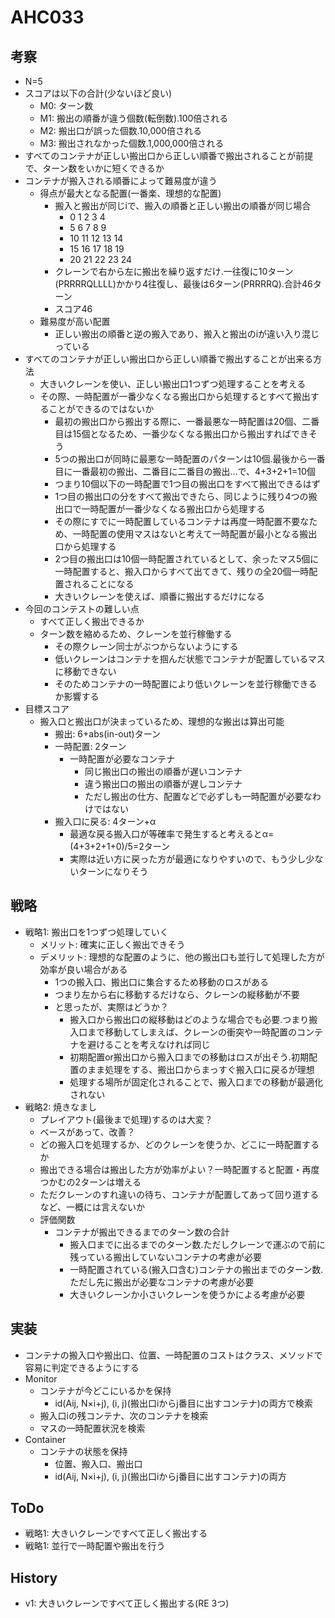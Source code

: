 # AHC033

## 考察

- N=5
- スコアは以下の合計(少ないほど良い)
  - M0: ターン数
  - M1: 搬出の順番が違う個数(転倒数).100倍される
  - M2: 搬出口が誤った個数.10,000倍される
  - M3: 搬出されなかった個数.1,000,000倍される
- すべてのコンテナが正しい搬出口から正しい順番で搬出されることが前提で、ターン数をいかに短くできるか
- コンテナが搬入される順番によって難易度が違う
  - 得点が最大となる配置(一番楽、理想的な配置)
    - 搬入と搬出が同じiで、搬入の順番と正しい搬出の順番が同じ場合
      - 0 1 2 3 4
      - 5 6 7 8 9
      - 10 11 12 13 14
      - 15 16 17 18 19
      - 20 21 22 23 24
    - クレーンで右から左に搬出を繰り返すだけ.一往復に10ターン(PRRRRQLLLL)かかり4往復し、最後は6ターン(PRRRRQ).合計46ターン
    - スコア46
  - 難易度が高い配置
    - 正しい搬出の順番と逆の搬入であり、搬入と搬出のiが違い入り混じっている
- すべてのコンテナが正しい搬出口から正しい順番で搬出することが出来る方法
  - 大きいクレーンを使い、正しい搬出口1つずつ処理することを考える
  - その際、一時配置が一番少なくなる搬出口から処理するとすべて搬出することができるのではないか
    - 最初の搬出口から搬出する際に、一番最悪な一時配置は20個、二番目は15個となるため、一番少なくなる搬出口から搬出すればできそう
    - 5つの搬出口が同時に最悪な一時配置のパターンは10個.最後から一番目に一番最初の搬出、二番目に二番目の搬出...で、4+3+2+1=10個
    - つまり10個以下の一時配置で1つ目の搬出口をすべて搬出できるはず
    - 1つ目の搬出口の分をすべて搬出できたら、同じように残り4つの搬出口で一時配置が一番少なくなる搬出口から処理する
    - その際にすでに一時配置しているコンテナは再度一時配置不要なため、一時配置の使用マスはないと考えて一時配置が最小となる搬出口から処理する
    - 2つ目の搬出口は10個一時配置されているとして、余ったマス5個に一時配置すると、搬入口からすべて出てきて、残りの全20個一時配置されることになる
    - 大きいクレーンを使えば、順番に搬出するだけになる
- 今回のコンテストの難しい点
  - すべて正しく搬出できるか
  - ターン数を縮めるため、クレーンを並行稼働する
    - その際クレーン同士がぶつからないようにする
    - 低いクレーンはコンテナを掴んだ状態でコンテナが配置しているマスに移動できない
    - そのためコンテナの一時配置により低いクレーンを並行稼働できるか影響する
- 目標スコア
  - 搬入口と搬出口が決まっているため、理想的な搬出は算出可能
    - 搬出: 6+abs(in-out)ターン
    - 一時配置: 2ターン
      - 一時配置が必要なコンテナ
        - 同じ搬出口の搬出の順番が遅いコンテナ
        - 違う搬出口の搬出の順番が遅しコンテナ
        - ただし搬出の仕方、配置などで必ずしも一時配置が必要なわけではない
    - 搬入口に戻る: 4ターン+α
      - 最適な戻る搬入口が等確率で発生すると考えるとα=(4+3+2+1+0)/5=2ターン
      - 実際は近い方に戻った方が最適になりやすいので、もう少し少ないターンになりそう

## 戦略

- 戦略1: 搬出口を1つずつ処理していく
  - メリット: 確実に正しく搬出できそう
  - デメリット: 理想的な配置のように、他の搬出口も並行して処理した方が効率が良い場合がある
    - 1つの搬入口、搬出口に集合するため移動のロスがある
    - つまり左から右に移動するだけなら、クレーンの縦移動が不要
    - と思ったが、実際はどうか？
      - 搬入口から搬出口の縦移動はどのような場合でも必要.つまり搬入口まで移動してしまえば、クレーンの衝突や一時配置のコンテナを避けることを考えなければ同じ
      - 初期配置or搬出口から搬入口までの移動はロスが出そう.初期配置のまま処理をする、搬出口からまっすぐ搬入口に戻るが理想
      - 処理する場所が固定化されることで、搬入口までの移動が最適化されない
- 戦略2: 焼きなまし
  - プレイアウト(最後まで処理)するのは大変？
  - ベースがあって、改善？
  - どの搬入口を処理するか、どのクレーンを使うか、どこに一時配置するか
  - 搬出できる場合は搬出した方が効率がよい？一時配置すると配置・再度つかむの2ターンは増える
  - ただクレーンのすれ違いの待ち、コンテナが配置してあって回り道するなど、一概には言えないか
  - 評価関数
    - コンテナが搬出できるまでのターン数の合計
      - 搬入口までに出るまでのターン数.ただしクレーンで運ぶので前に残っている搬出していないコンテナの考慮が必要
      - 一時配置されている(搬入口含む)コンテナの搬出までのターン数.ただし先に搬出が必要なコンテナの考慮が必要
      - 大きいクレーンか小さいクレーンを使うかによる考慮が必要

## 実装

- コンテナの搬入口や搬出口、位置、一時配置のコストはクラス、メソッドで容易に判定できるようにする
- Monitor
  - コンテナが今どこにいるかを保持
    - id(Aij, N×i+j), (i, j)(搬出口iからj番目に出すコンテナ)の両方で検索
  - 搬入口iの残コンテナ、次のコンテナを検索
  - マスの一時配置状況を検索
- Container
  - コンテナの状態を保持
    - 位置、搬入口、搬出口
    - id(Aij, N×i+j), (i, j)(搬出口iからj番目に出すコンテナ)の両方

## ToDo

- 戦略1: 大きいクレーンですべて正しく搬出する
- 戦略1: 並行で一時配置や搬出を行う

## History

- v1: 大きいクレーンですべて正しく搬出する(RE 3つ)
